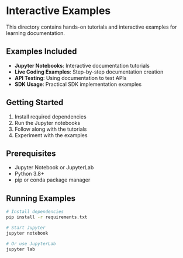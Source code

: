 # Interactive Examples

This directory contains hands-on tutorials and interactive examples for learning documentation.

## Examples Included

- **Jupyter Notebooks**: Interactive documentation tutorials
- **Live Coding Examples**: Step-by-step documentation creation
- **API Testing**: Using documentation to test APIs
- **SDK Usage**: Practical SDK implementation examples

## Getting Started

1. Install required dependencies
2. Run the Jupyter notebooks
3. Follow along with the tutorials
4. Experiment with the examples

## Prerequisites

- Jupyter Notebook or JupyterLab
- Python 3.8+
- pip or conda package manager

## Running Examples

```bash
# Install dependencies
pip install -r requirements.txt

# Start Jupyter
jupyter notebook

# Or use JupyterLab
jupyter lab
```
